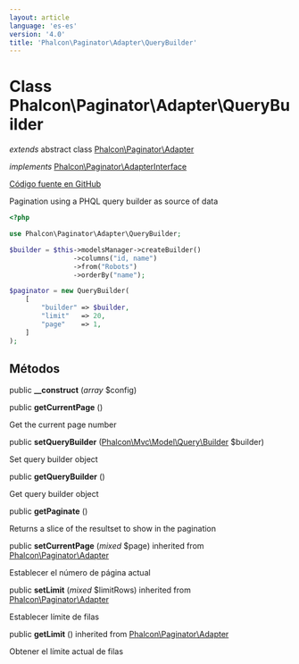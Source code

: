 ```yaml
---
layout: article
language: 'es-es'
version: '4.0'
title: 'Phalcon\Paginator\Adapter\QueryBuilder'
---
```


# Class **Phalcon\Paginator\Adapter\QueryBuilder**

*extends* abstract class [Phalcon\Paginator\Adapter](api/Phalcon_Paginator_Adapter)

*implements* [Phalcon\Paginator\AdapterInterface](api/Phalcon_Paginator_AdapterInterface)

<a href="https://github.com/phalcon/cphalcon/tree/v4.0.0/phalcon/paginator/adapter/querybuilder.zep" class="btn btn-default btn-sm">Código fuente en GitHub</a>

Pagination using a PHQL query builder as source of data

```php
<?php

use Phalcon\Paginator\Adapter\QueryBuilder;

$builder = $this->modelsManager->createBuilder()
                ->columns("id, name")
                ->from("Robots")
                ->orderBy("name");

$paginator = new QueryBuilder(
    [
        "builder" => $builder,
        "limit"   => 20,
        "page"    => 1,
    ]
);

```

## Métodos

public **__construct** (*array* $config)

public **getCurrentPage** ()

Get the current page number

public **setQueryBuilder** ([Phalcon\Mvc\Model\Query\Builder](api/Phalcon_Mvc_Model_Query_Builder) $builder)

Set query builder object

public **getQueryBuilder** ()

Get query builder object

public **getPaginate** ()

Returns a slice of the resultset to show in the pagination

public **setCurrentPage** (*mixed* $page) inherited from [Phalcon\Paginator\Adapter](api/Phalcon_Paginator_Adapter)

Establecer el número de página actual

public **setLimit** (*mixed* $limitRows) inherited from [Phalcon\Paginator\Adapter](api/Phalcon_Paginator_Adapter)

Establecer límite de filas

public **getLimit** () inherited from [Phalcon\Paginator\Adapter](api/Phalcon_Paginator_Adapter)

Obtener el límite actual de filas